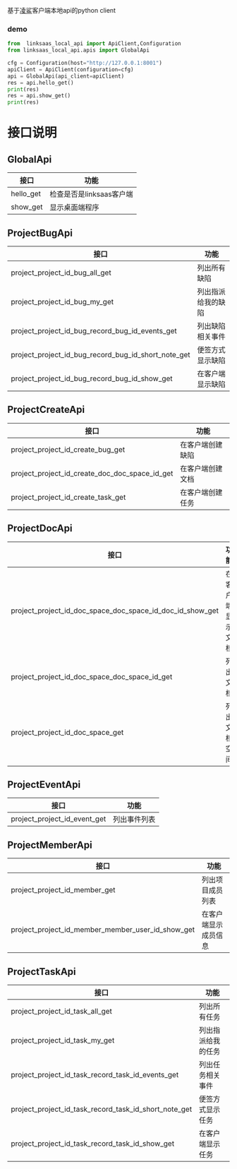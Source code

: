 基于[凌鲨](https://www.linksaas.pro)客户端本地api的python client

### demo

```python
from  linksaas_local_api import ApiClient,Configuration
from linksaas_local_api.apis import GlobalApi

cfg = Configuration(host="http://127.0.0.1:8001")
apiClient = ApiClient(configuration=cfg)
api = GlobalApi(api_client=apiClient)
res = api.hello_get()
print(res)
res = api.show_get()
print(res)
```

# 接口说明

## GlobalApi

| 接口      | 功能                     |
| --------- | ------------------------ |
| hello_get | 检查是否是linksaas客户端 |
| show_get  | 显示桌面端程序           |

## ProjectBugApi

| 接口                                                | 功能               |
| --------------------------------------------------- | ------------------ |
| project_project_id_bug_all_get                      | 列出所有缺陷       |
| project_project_id_bug_my_get                       | 列出指派给我的缺陷 |
| project_project_id_bug_record_bug_id_events_get     | 列出缺陷相关事件   |
| project_project_id_bug_record_bug_id_short_note_get | 便签方式显示缺陷   |
| project_project_id_bug_record_bug_id_show_get       | 在客户端显示缺陷   |

## ProjectCreateApi

| 接口                                           | 功能             |
| ---------------------------------------------- | ---------------- |
| project_project_id_create_bug_get              | 在客户端创建缺陷 |
| project_project_id_create_doc_doc_space_id_get | 在客户端创建文档 |
| project_project_id_create_task_get             | 在客户端创建任务 |

## ProjectDocApi

| 接口                                                      | 功能             |
| --------------------------------------------------------- | ---------------- |
| project_project_id_doc_space_doc_space_id_doc_id_show_get | 在客户端显示文档 |
| project_project_id_doc_space_doc_space_id_get             | 列出文档         |
| project_project_id_doc_space_get                          | 列出文档空间     |


## ProjectEventApi

| 接口                         | 功能         |
| ---------------------------- | ------------ |
| project_project_id_event_get | 列出事件列表 |

## ProjectMemberApi

| 接口                                              | 功能                 |
| ------------------------------------------------- | -------------------- |
| project_project_id_member_get                     | 列出项目成员列表     |
| project_project_id_member_member_user_id_show_get | 在客户端显示成员信息 |

## ProjectTaskApi

| 接口                                                  | 功能               |
| ----------------------------------------------------- | ------------------ |
| project_project_id_task_all_get                       | 列出所有任务       |
| project_project_id_task_my_get                        | 列出指派给我的任务 |
| project_project_id_task_record_task_id_events_get     | 列出任务相关事件   |
| project_project_id_task_record_task_id_short_note_get | 便签方式显示任务   |
| project_project_id_task_record_task_id_show_get       | 在客户端显示任务   |